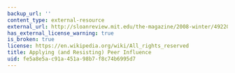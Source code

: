 ```yaml
---
backup_url: ''
content_type: external-resource
external_url: http://sloanreview.mit.edu/the-magazine/2008-winter/49220/applying-and-resisting-peer-influence/
has_external_license_warning: true
is_broken: true
license: https://en.wikipedia.org/wiki/All_rights_reserved
title: Applying (and Resisting) Peer Influence
uid: fe5a8e5a-c91a-451a-98b7-f8c74b6995d7
---
```

